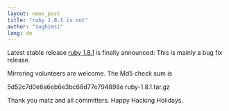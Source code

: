 ```yaml
---
layout: news_post
title: "ruby 1.8.1 is out"
author: "sughimsi"
lang: de
---
```


Latest stable release [ruby 1.8.1][1] is finally announced: This is
mainly a bug fix release.

Mirroring volunteers are welcome. The Md5 check sum is

5d52c7d0e6a6eb6e3bc68d77e794898e ruby-1.8.1.tar.gz

Thank you matz and all committers. Happy Hacking Holidays.



[1]: http://www.ruby-lang.org/cgi-bin/download-1.8.1.mrb 
